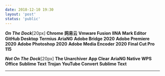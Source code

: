 ```yaml
---
date: 2018-12-10 19:30
layout: 'post'
status: 'public'
---
```


***On The Dock***[20px]
**Chrome**
**网易云**
**Vmware Fusion**
**IINA**
**Mark Editor**
**GitHub Desktop**
**Termius**
**AriaNG**
**Adobe Bridge 2020**
**Adobe Premiere 2020**
**Adobe Photoshop 2020**
**Adobe Media Encoder 2020**
**Final Cut Pro**
**115**

***Not On The Dock***[20px]
**The Unarchiver**
**App Clear**
**AriaNG Native**
**WPS Office**
**Sublime Text**
**Trojan**
**YouTube Convert**
**Sublime Text**
****